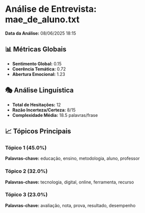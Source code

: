 # Análise de Entrevista: mae_de_aluno.txt

**Data da Análise:** 08/06/2025 18:15

## 📊 Métricas Globais

- **Sentimento Global:** 0.15
- **Coerência Temática:** 0.72
- **Abertura Emocional:** 1.23

## 🎭 Análise Linguística

- **Total de Hesitações:** 12
- **Razão Incerteza/Certeza:** 8/15
- **Complexidade Média:** 18.5 palavras/frase

## 📈 Tópicos Principais

### Tópico 1 (45.0%)
**Palavras-chave:** educação, ensino, metodologia, aluno, professor

### Tópico 2 (32.0%)
**Palavras-chave:** tecnologia, digital, online, ferramenta, recurso

### Tópico 3 (23.0%)
**Palavras-chave:** avaliação, nota, prova, resultado, desempenho


